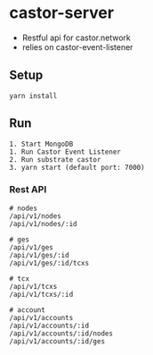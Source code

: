 # castor-server
- Restful api for castor.network
- relies on castor-event-listener

## Setup
```
yarn install
```

## Run
```
1. Start MongoDB
1. Run Castor Event Listener
2. Run substrate castor
3. yarn start (default port: 7000)
```

### Rest API
```
# nodes
/api/v1/nodes
/api/v1/nodes/:id

# ges
/api/v1/ges
/api/v1/ges/:id
/api/v1/ges/:id/tcxs

# tcx
/api/v1/tcxs
/api/v1/tcxs/:id

# account
/api/v1/accounts
/api/v1/accounts/:id
/api/v1/accounts/:id/nodes
/api/v1/accounts/:id/ges
```